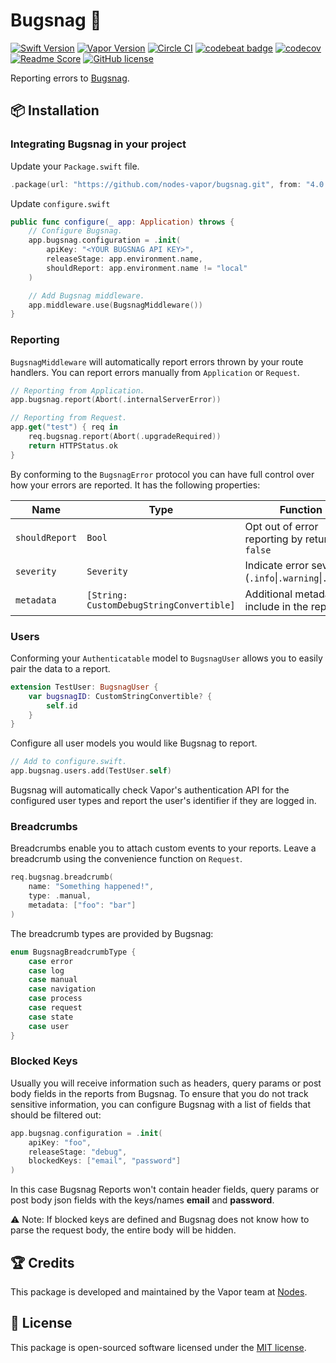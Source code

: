 # Bugsnag 🐛
[![Swift Version](https://img.shields.io/badge/Swift-5.2-brightgreen.svg)](http://swift.org)
[![Vapor Version](https://img.shields.io/badge/Vapor-4-e040fb.svg)](https://vapor.codes)
[![Circle CI](https://circleci.com/gh/nodes-vapor/bugsnag/tree/master.svg?style=shield)](https://circleci.com/gh/nodes-vapor/bugsnag)
[![codebeat badge](https://codebeat.co/badges/e93cc2d5-7365-4916-bc92-3f6bb39b18f4)](https://codebeat.co/projects/github-com-nodes-vapor-bugsnag-master)
[![codecov](https://codecov.io/gh/nodes-vapor/bugsnag/branch/master/graph/badge.svg)](https://codecov.io/gh/nodes-vapor/bugsnag)
[![Readme Score](http://readme-score-api.herokuapp.com/score.svg?url=https://github.com/nodes-vapor/bugsnag)](http://clayallsopp.github.io/readme-score?url=https://github.com/nodes-vapor/bugsnag)
[![GitHub license](https://img.shields.io/badge/license-MIT-blue.svg)](https://raw.githubusercontent.com/nodes-vapor/bugsnag/master/LICENSE)

Reporting errors to [Bugsnag](https://www.bugsnag.com/).

## 📦 Installation

### Integrating Bugsnag in your project

Update your `Package.swift` file.

```swift
.package(url: "https://github.com/nodes-vapor/bugsnag.git", from: "4.0.0")
```

Update `configure.swift`

```swift
public func configure(_ app: Application) throws {
    // Configure Bugsnag.
    app.bugsnag.configuration = .init(
        apiKey: "<YOUR BUGSNAG API KEY>",
        releaseStage: app.environment.name,
        shouldReport: app.environment.name != "local"
    )

    // Add Bugsnag middleware.
    app.middleware.use(BugsnagMiddleware())
}
```

### Reporting

`BugsnagMiddleware` will automatically report errors thrown by your route handlers. You can report errors manually from `Application` or `Request`.

```swift
// Reporting from Application.
app.bugsnag.report(Abort(.internalServerError))

// Reporting from Request.
app.get("test") { req in
    req.bugsnag.report(Abort(.upgradeRequired))
    return HTTPStatus.ok
}
```

By conforming to the `BugsnagError` protocol you can have full control over how your errors are reported. It has the following properties:

| Name | Type | Function | Default |
|---|---|---|---|
| `shouldReport` | `Bool` | Opt out of error reporting by returning `false` | `true` |
| `severity` | `Severity` | Indicate error severity (`.info`\|`.warning`\|`.error`) | `.error` |
| `metadata` | `[String: CustomDebugStringConvertible]` | Additional metadata to include in the report | `[:]` |

### Users
Conforming your `Authenticatable` model to `BugsnagUser` allows you to easily pair the data to a report.

```swift
extension TestUser: BugsnagUser {
    var bugsnagID: CustomStringConvertible? { 
        self.id
    }
}
```

Configure all user models you would like Bugsnag to report.

```swift
// Add to configure.swift.
app.bugsnag.users.add(TestUser.self)
```

Bugsnag will automatically check Vapor's authentication API for the configured user types and report the user's identifier if they are logged in.

### Breadcrumbs
Breadcrumbs enable you to attach custom events to your reports. Leave a breadcrumb using the convenience function on `Request`.

```swift
req.bugsnag.breadcrumb(
    name: "Something happened!",
    type: .manual,
    metadata: ["foo": "bar"]
)
```

The breadcrumb types are provided by Bugsnag:

```swift
enum BugsnagBreadcrumbType {
    case error
    case log
    case manual
    case navigation
    case process
    case request
    case state
    case user
}
```

### Blocked Keys

Usually you will receive information such as headers, query params or post body fields in the reports from Bugsnag. To ensure that you do not track sensitive information, you can configure Bugsnag with a list of fields that should be filtered out:

```swift
app.bugsnag.configuration = .init(
    apiKey: "foo",
    releaseStage: "debug",
    blockedKeys: ["email", "password"]
)
```
In this case Bugsnag Reports won't contain header fields, query params or post body json fields with the keys/names **email** and **password**.

⚠️ Note: If blocked keys are defined and Bugsnag does not know how to parse the request body, the entire body will be hidden.

## 🏆 Credits

This package is developed and maintained by the Vapor team at [Nodes](https://www.nodesagency.com).

## 📄 License

This package is open-sourced software licensed under the [MIT license](http://opensource.org/licenses/MIT).
